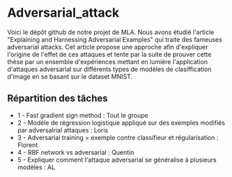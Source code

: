 # Adversarial_attack

Voici le dépôt github de notre projet de MLA. 
Nous avons étudié l'article "Explaining and Harnessing Adversarial Examples" qui traite des fameuses adversarial attacks.
Cet article propose une approche afin d'expliquer l'origine de l'effet de ces attaques et tente par la suite de prouver cette thèse par un ensemble d'expériences mettant en lumière l'application d'attaques adversarial sur différents types de modèles de clasiffication d'image en se basant sur le dataset MNIST.


## Répartition des tâches

* 1 - Fast gradient sign method : Tout le groupe
* 2 - Modèle de régression logistique appliqué sur des exemples modifiés par adversalrial attaques : Loris
* 3 - Adversarial training = exemple contre classifieur et régularisation : Florent
* 4 - RBF network vs adversarial : Quentin
* 5 - Expliquer comment l'attaque adversarial se généralise à plusieurs modèles : AL
